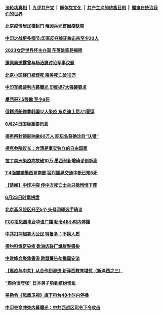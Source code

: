 ####  [法轮功真相](../../../../basic/blob/master/README.md?t=06251102) &nbsp;|&nbsp; [九评共产党](../../../../9ping.md/blob/master/README.md?t=06251102) &nbsp;|&nbsp; [解体党文化](../../../../jtdwh.md/blob/master/README.md?t=06251102)  &nbsp;|&nbsp; [共产主义的终极目的](../../../../gczydzjmd.md/blob/master/README.md?t=06251102) &nbsp;|&nbsp; [魔鬼在统治我们的世界](../../../../mgztzwmdsj.md/blob/master/README.md?t=06251102) 

#### [北京疫情居民楼封门 俄阅兵元首因疫缺席](../pages/prog202/a102878745.md?t=06251102) 


#### [中印之战更多细节:印军反夺狼牙棒击杀至少20人](../pages/prog202/a102878705.md?t=06251102) 

#### [2023女足世界杯主办国 花落谁家将揭晓](../pages/prog202/a102878709.md?t=06251102) 

#### [蓬佩奥透露曾与杨洁篪讨论军事议题](../pages/prog202/a102878632.md?t=06251102) 

#### [北京小区楼门被焊死 南美死亡破10万](../pages/prog202/a102878590.md?t=06251102) 

#### [中印军级谈判内幕曝光 印度提7大强硬要求](../pages/prog202/a102878574.md?t=06251102) 


#### [墨西哥7.5强震 至少6死](../pages/prog202/a102878444.md?t=06251102) 

#### [俄籍货船停靠韩国17人染疫 东京迪士尼7/1营运](../pages/prog202/a102878373.md?t=06251102) 

#### [6月24日国际重要讯息](../pages/prog202/a102878408.md?t=06251102) 

#### [德再祭封锁影响逾60万人 网坛名将确诊后“认错”](../pages/prog202/a102878305.md?t=06251102) 

#### [捷克参院议长：台湾是事实独立的自由国家](../pages/prog202/a102878346.md?t=06251102) 

#### [拉丁美洲染疫病故破10万 墨西哥新增确诊创新高](../pages/prog202/a102878249.md?t=06251102) 


#### [7.4强震袭墨西哥南部 猛烈摇晃交通中断已知5死](../pages/prog202/a102878195.md?t=06251102) 


#### [【禁闻】中印冲突 传中方死亡士兵只能悄悄下葬](../pages/prog202/a102878041.md?t=06251102) 

#### [6月23日时事拼盘](../pages/prog202/a102878004.md?t=06251102) 

#### [北京高风险区升至5个 头号网球选手确诊](../pages/prog202/a102877992.md?t=06251102) 


#### [FCC拒凤凰电台华语广播 勒令48小时内停播](../pages/prog202/a102877860.md?t=06251102) 

#### [中共扣押加拿大公民 特鲁多：不换人质](../pages/prog202/a102877856.md?t=06251102) 

#### [德约科维奇染疫 欧洲肉联厂爆群聚感染](../pages/prog202/a102877843.md?t=06251102) 

#### [中欧峰会聚焦香港 欧盟警告勿推国安法](../pages/prog202/a102877838.md?t=06251102) 

#### [【瘟疫与中共】从合作到渗透 新泽西教育堪忧（新泽西之三）](../pages/prog202/a102877815.md?t=06251102) 


#### [“颜色很夸张” 日本男子钓到缤纷怪鱼](../pages/prog202/a102877698.md?t=06251102) 

#### [美勒令《凤凰卫视》旗下电台48小时内停播](../pages/prog202/a102877657.md?t=06251102) 

#### [中印夺命冲突内幕曝光：中共西战区司令下令攻击](../pages/prog202/a102877654.md?t=06251102) 


